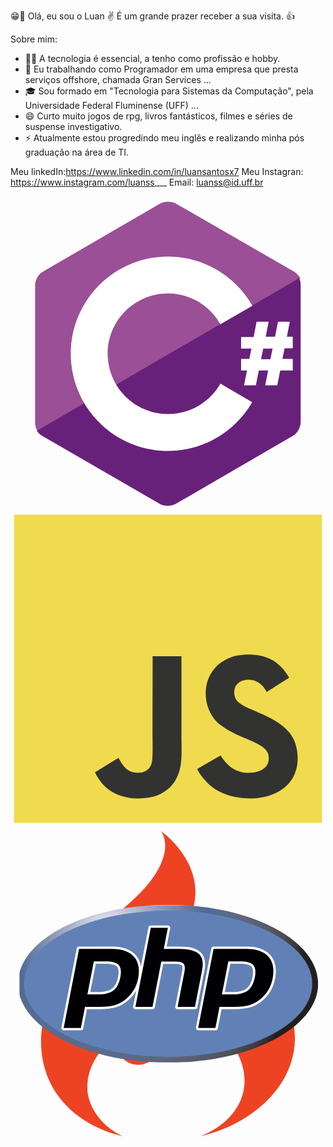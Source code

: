 😁💭 Olá, eu sou o Luan ✌️
É um grande prazer receber a sua visita. 👍

Sobre mim: 
- 🧑‍🚀 A tecnologia é essencial, a tenho como profissão e hobby.  
- 🚢 Eu trabalhando como Programador em uma empresa que presta serviços offshore, chamada Gran Services ...
- 🎓 Sou formado em "Tecnologia para Sistemas da Computação", pela Universidade Federal Fluminense (UFF) ...
- 😄 Curto muito jogos de rpg, livros fantásticos, filmes e séries de suspense investigativo.
- ⚡ Atualmente estou progredindo meu inglês e realizando minha pós graduação na área de TI.

Meu linkedIn:https://www.linkedin.com/in/luansantosx7
Meu Instagran: https://www.instagram.com/luanss___
Email: luanss@id.uff.br

<svg viewBox="0 0 128 128">
<path fill="#9B4F96" d="M115.4 30.7L67.1 2.9c-.8-.5-1.9-.7-3.1-.7-1.2 0-2.3.3-3.1.7l-48 27.9c-1.7 1-2.9 3.5-2.9 5.4v55.7c0 1.1.2 2.4 1 3.5l106.8-62c-.6-1.2-1.5-2.1-2.4-2.7z"></path><path fill="#68217A" d="M10.7 95.3c.5.8 1.2 1.5 1.9 1.9l48.2 27.9c.8.5 1.9.7 3.1.7 1.2 0 2.3-.3 3.1-.7l48-27.9c1.7-1 2.9-3.5 2.9-5.4V36.1c0-.9-.1-1.9-.6-2.8l-106.6 62z"></path><path fill="#fff" d="M85.3 76.1C81.1 83.5 73.1 88.5 64 88.5c-13.5 0-24.5-11-24.5-24.5s11-24.5 24.5-24.5c9.1 0 17.1 5 21.3 12.5l13-7.5c-6.8-11.9-19.6-20-34.3-20-21.8 0-39.5 17.7-39.5 39.5s17.7 39.5 39.5 39.5c14.6 0 27.4-8 34.2-19.8l-12.9-7.6zM97 66.2l.9-4.3h-4.2v-4.7h5.1L100 51h4.9l-1.2 6.1h3.8l1.2-6.1h4.8l-1.2 6.1h2.4v4.7h-3.3l-.9 4.3h4.2v4.7h-5.1l-1.2 6h-4.9l1.2-6h-3.8l-1.2 6h-4.8l1.2-6h-2.4v-4.7H97zm4.8 0h3.8l.9-4.3h-3.8l-.9 4.3z"></path>
</svg>
<svg viewBox="0 0 128 128"><path fill="#F0DB4F" d="M1.408 1.408h125.184v125.185H1.408z"></path><path fill="#323330" d="M116.347 96.736c-.917-5.711-4.641-10.508-15.672-14.981-3.832-1.761-8.104-3.022-9.377-5.926-.452-1.69-.512-2.642-.226-3.665.821-3.32 4.784-4.355 7.925-3.403 2.023.678 3.938 2.237 5.093 4.724 5.402-3.498 5.391-3.475 9.163-5.879-1.381-2.141-2.118-3.129-3.022-4.045-3.249-3.629-7.676-5.498-14.756-5.355l-3.688.477c-3.534.893-6.902 2.748-8.877 5.235-5.926 6.724-4.236 18.492 2.975 23.335 7.104 5.332 17.54 6.545 18.873 11.531 1.297 6.104-4.486 8.08-10.234 7.378-4.236-.881-6.592-3.034-9.139-6.949-4.688 2.713-4.688 2.713-9.508 5.485 1.143 2.499 2.344 3.63 4.26 5.795 9.068 9.198 31.76 8.746 35.83-5.176.165-.478 1.261-3.666.38-8.581zM69.462 58.943H57.753l-.048 30.272c0 6.438.333 12.34-.714 14.149-1.713 3.558-6.152 3.117-8.175 2.427-2.059-1.012-3.106-2.451-4.319-4.485-.333-.584-.583-1.036-.667-1.071l-9.52 5.83c1.583 3.249 3.915 6.069 6.902 7.901 4.462 2.678 10.459 3.499 16.731 2.059 4.082-1.189 7.604-3.652 9.448-7.401 2.666-4.915 2.094-10.864 2.07-17.444.06-10.735.001-21.468.001-32.237z"></path></svg>
<svg viewBox="0 0 128 128">
<svg viewBox="0 0 128 128">
  <path fill="#EE4323" d="M89.708 48.868l-.758-.414c.399.964.529 1.786.515 2.521a8.627 8.627 0 00.248-1.847 8.22 8.22 0 01-.273 2.231l.025-.385a8.52 8.52 0 01-1.074 2.558l.235-.25c-2.88 4.819-10.737 5.872-14.612.895-6.22-7.99.128-16.604 1.017-25.065 1.111-10.604-5.538-20.899-13.783-27.06 4.541 7.346-1.442 17.066-6.229 22.498-4.642 5.269-10.286 9.667-15.41 14.451-5.503 5.143-10.797 10.555-15.319 16.588-9.049 12.074-14.59 27.26-10.518 42.325 4.068 15.056 17.108 24.639 31.834 28.027-7.429-3.212-14.381-11.373-14.397-19.723-.019-9.106 5.75-16.835 12.927-21.914-.863 3.259-1.334 6.24.803 9.155 1.988 2.711 5.468 4.027 8.753 3.312 7.679-1.679 8.03-10.12 3.479-15.038-4.501-4.868-8.855-10.371-7.143-17.433.858-3.54 3.032-6.854 5.787-9.226-2.118 5.563 3.897 11.049 7.859 13.779 6.876 4.741 14.416 8.325 20.738 13.881 6.648 5.84 11.559 13.736 10.567 22.896-1.076 9.927-8.964 16.832-17.811 20.317 18.696-4.128 38.018-18.639 38.411-39.376.329-17.058-11.373-30.187-25.871-37.703z"></path>
</svg>
          
<svg viewBox="0 0 128 128">
<defs><path id="php-original-a" d="M64.026 96.076c33.676 0 60.976-14.361 60.976-32.076s-27.3-32.075-60.976-32.075S3.051 46.285 3.051 64s27.3 32.076 60.975 32.076"></path></defs><defs><path id="php-original-c" d="M2.998 31.924h122.004v64.1H2.998z"></path></defs><clipPath id="php-original-b"><use xlink:href="#php-original-a" overflow="visible"></use></clipPath><clipPath id="php-original-d" clip-path="url(#php-original-b)"><use xlink:href="#php-original-c" overflow="visible"></use></clipPath><g clip-path="url(#php-original-d)"><defs><path id="php-original-e" d="M2.998 31.924h122.004v64.1H2.998z"></path></defs><clipPath id="php-original-f"><use xlink:href="#php-original-e" overflow="visible"></use></clipPath><g clip-path="url(#php-original-f)"><image overflow="visible" width="1160" height="609" xlink:href="data:image/jpeg;base64,/9j/4AAQSkZJRgABAgECqAKoAAD/7AARRHVja3kAAQAEAAAAHgAA/+4AIUFkb2JlAGTAAAAAAQMA EAMCAwYAABe6AAAnEwAALd7/2wCEABALCwsMCxAMDBAXDw0PFxsUEBAUGx8XFxcXFx8eFxoaGhoX Hh4jJSclIx4vLzMzLy9AQEBAQEBAQEBAQEBAQEABEQ8PERMRFRISFRQRFBEUGhQWFhQaJhoaHBoa JjAjHh4eHiMwKy4nJycuKzU1MDA1NUBAP0BAQEBAQEBAQEBAQP/CABEIAmYEkwMBIgACEQEDEQH/ xAClAAEBAQADAQEAAAAAAAAAAAAAAQIEBgcFAwEBAQEBAAAAAAAAAAAAAAAAAAEDAhABAQEAAQAJ BQEBAQADAAAAAAERECBgAzM0BRUmBzBAUCUWBgInEhMEEQAAAwUIAgICAgMBAAAAAAAAAQIQkaFD NHCx0XKyA3MEQkQRohITITFBYXEVEgABBQEBAAIDAQAAAAAAAAAAYAExQUKBQzACQJAygv/aAAwD AQACEQMRAAAA775/6B5h1PoOA6nPcCnPcAc9wKc68BXPcCnOcEnOcEc9wRznBVznBHOcEc68Ac9w RznBHOcEc5wRznBWc5wRznBHOcEc5wRznBHOcEc5wRznBLznBRznBHOcEc5wYc5wRznBHOcEc5wU c6cEc5wRznBLznAHOcFHOcAc+cEc5wBznBkc+cEvOcAc5wBznAkc9wIc9wIc+cCHPfPh9CfPkv0J 8+H0J8/J9HPz4fQz8/MfRz87K/SfLh9V8ofVfKH1Xyh9V8ofVfKH1Xyh9V8ofVfKH1Xyh9V8ofVf KH1Xyh9V8ofV7n5v387iEx5j6d5j1FOoFKAqSgFFAAAWFEoAABQAAAAAAAAAAAAAQABFEWAKEJRF gBFRARYqURZEWCUSVElLJRlZEmoZmoZmoZmpLmahiahjP6ZPzz+mY/PP6ZXIAAAAAAAAAAAAHf8A oHfzuITHmXpvmXUF7gIUBQoAALZKAAAUAACCkURVSgAAAABFEVEUQAKAAAEJRFEChCUQCURZCUsB FkJRJRJqRJSyUZWRJqGZqGZqGZqS5zuGM7hjO4flN5jGd5WAAAAAAAAAAAAd/wCgd/O4hMeZ+meZ 9wXrmUoUlAAWyUAAoAAEKJSgAAAAAAAAAAAAAAIoiyAUAAIAiiBQiLACKiSiLFSokogJNSJNRZKM rIk1DM1DM1DM1JcTUMTeTGf0yfnneYxNZUAAAAAAAAAAB3/oHfzuITHmfpnmncDvkUACikACgABU lKAAABAoAAAAAAAAAAAAJQAAIqIAFACEoiwCVKIBKiAixUqJKICLIkpZKMrIk1DM1DOd5MzUlzne TOd5MZ/TBjO8y4WAAAAAAAAAADv/AEDv53EJjzT0vzTvlTuAC2SgAFACoFAABYAAAAFCIBUFQVBU FgLBQohRAAAASgARRBAKAERRAoRFglEWRFipRJUQEmpElLJYSakZmoZmoZmoZzuS4zvJnO8mMfpm Pzz+mVyAAAAAAAAAB3/oHfzuITHmvpXmvfIdwWwAKAFSUoAALAACWkEqAAAAKBAAAAAlAAWCwKlC WUAAIBQIqIFACEogAliwAiyIsVKJKiAkqJKXKwk1IzNQzNQznUjM1FxNZM4/TJ+ef0xGJrKgAAAA AAAAO/8AQO/ncQmPNfSvNe+VNOQAoApAoALABCkssAAALAAAAAQAAAFAAAAACVYKgpFogAJQEoiy AUIAiwCWLACLIixUqJKJKJKiSxZNQmdSMzUMzUMzUlxNQxneTGf0wYx+mZcLAAAAAAAAB3/oHfzu ITHm3pPm2nId8hQIpQAIFAJZZYAAWAABYAURRFsuWhFEUSaGWhlRFWQAASgAAoRYFEoAASgRZAKA ERYBLFgBBEWKlRJYJRlZLJqElhJqRmWEzqGZqS4zvJnO8n55/TEYzvKwAAAAAAADv/QO/ncQmPNv SfNtOQ05FQKACwAKQQALAAQKKJali0iiLSKIoiiKIoiiTQyok0MqMtQiywAJQAUIqUCUAJQIqIFA CIsAliwSiCIsWLIiwiwk1JZLCTUjM1DM1DE1Jc53kzneTGP0yfnneZcLAAAAAAAB3/oHfzuITHm3 pPm2nIunAUAFgCFgAWAAgtSrLFpFBRLSxRLRFEURpGWhlqEVUUZahFGWoSaiSaGZoZVZABKAEoFE oAQCpRBKAERYBLFglRJRAsWRASVEliyahM6kZmoZmskzqS4moYzvJjH6YjGd5WAAAAAAAd/6B387 iEx5t6T5vpyGvAAWCAWABYAFhbLKpKpKqyqRQVEtEURaRRFLFEUkmhlRFGVEmoRVZUZUmVGZqEWW BAKChFQtEBAKlEEoCVECpUQEWQlipUSUSUZWSyahJZEzqGZqGZrJmazLnO8mM7yfnneZcLAAAAAA B3/oHfzuITHm/pHm+vAachYIBYAFgILRUqqSqsqkqxKpKpFqxRLRFEURoZaGWoRRFGWoSaGVGVJl RlVZUZUmZqEmoQWBKAEqwtEBALFkAoQlEEqUQEERYqWRFhFkSUuVhJZGZqGZqGc6kuc6hjO8n55/ TEYzvKwAAAAADv8A0Dv53EJjzf0jzfXgNeBALAAsCwqFVShVWVYlUKUoKJaiLSKI0IoiiKIok0Mt Qk0MqMtSpNQk1DLUTKjKqzNQk1EzNQgsCUBYlWFogIBYsgFCIsAliwSokogWSokokslk1CSyJnUM zUMywzneZc51DGP0wYx+mZcAAAAAAd/6B387iEx5v6R5vrwGvEFgAWBYqyyqKqiirEqhSlBbEWkU FLLRFEWmWhloZaGVEUZUSahJomZoZmoSalZahlSZmoZVWZqJlRlZYEoAS1KoQEoEEAoRABLARZEW KlkRYRZElLlYSWRmahmayZmpLjO8mcbyYzvEYmsqAAAAA7/0Dv53EJjzf0jzfXhDbMALAsVZVBVV VJVhVWVQqFUlVZVJVItIqJaIoiiKIoijLUJNDKqyoyoypMzUJNSsqMzUTKwk1KzNRJKMrLAlAWJa llACVKIJQhKIJUsEogiBZKiSiSyWTUJLImdQzNQxNSXOdQxneTGP0xGM7wsAAAAA7/0Dv53EJjzb 0nzbbgNcwsBFlFVVVVUKhVVVJVhVWVSWgqCgoloi0y0WKIok0MtEyoy1CTUJNQk1Ky1DKjM1Eyoz NSszUJKTM1KzNRMrCCwJQlFAlACWLIBQiLAJYBLISxUsiLCLIksWTUJnUjM1kmdQznUlxNZM4/TB jG8y4WAAAADv/QO/ncQmPNvSfNtsw2zAFsVZVVVUWWFVVUVYlVVUlqFBVJaWWiLSKiLTNoijLQyo k0rKjLUMzRMzUJNQyqszUMqTM1DM1KzNQksSTUrM1EzNQgsCUJahaICUCCAVKiCVLBKJKiBZKiSj KyWSwk1IzLCZ1DOdSXOdZM53k/PO8x+c1lQAAAHf+gd/O4hMebek+bbZhtmFlsstspbKqrCqqqKs KqyqKsFCqpQVBaRaZtEWmWhloZaGVGWoSahJqEmpWWoZmokmoZmpWVGZqJmahmalZmomZqGVlSWJ JZYEoCxLUsoASpZAKERYBLARZEWKlkQElRJYslhJZGZqGc6kuc6hjO8mMfpiMY/TCwAAADv/AEDv 53EJjzb0nzbbMN8lWVVFVVWFVVUVYVVFFWFUVVKgtJaJaJaJaItjLQy0MtDKjLUrLUMtQzNDM1DL UrM1EzNQzNSpKMzUTM1DM1KzNRMzUrM1DM1EyssCUJagolCUCCUBLICWLBLISxUqJLBLCSpcrCZ1 IzNZJnUM51JcTWTGd4MZ3iXIAAAHf+gd/O4hMebek+bbZi75KsqqqrCqUqqsUq0oqwqiqqrCqS0F pLUS0stEWmWhloZaGVGWoZahmaJmalZmhmahmalZmoZmomZqVmahmaiZmoZmpWZqJmalZmomZqEF gSrEtSygBLFkAoRAqVEBBECyVElElkslhJqRmWEzrJM6kuM7yZxvJ+ed5jEsUAAB3/oHfzuITHm3 pPm2+SrrwqjUq2yxbKts1CqqqKsKoqqqwqiqKsS2rKpLRLRGkZtEUZaGWoZalZm4ZmoZahmalmZq GZqGZqVmahmaiZmpWZqGZrKSWVJYZmomZqVmaiZWWBKEtSgShKlEEoQlgEsBFkRYqWRASWRFiyWR M6hmWGZrMuc7yZxvJjG8xjOsqAAA7/0Dv53EJjzb0nzfbNV2zVVtli2VbVFWFVWpYtlLVVVhVFUV qWVRVC2JaJaJaIoiiTQy1DLUMzcMzUrM1DM1DM1EzNSszUMzUrM1lJLDM1KzNQzNRMyypLEmdSsz UTM1kBAVZZQlCAWCAVKiCVLBLISxUshLCLIksWSwk1mJLDMsjOdRcTWTGP0xGMbysAAA7/0Dv53E Jjzf0jzfbO1ds1VbZYtlW1YVVtlLVhVW2WLVFUVqVVFUVYLSWiWpZaI0MtDLUMtQy1KzNEzNQzNQ zNSs53kzNSzM1DM1kmdSszUTM1kmdSszUTM1mpLDM1EzNSszWUgsCUJVJQAlSyAUIgVLIAkqIFks hLCSpZLCSyMywmdZJnWZc51DGN5MY3mXIAAHf+gd/O4hMecej+cbZ2y7Z2rK1KWyrasNSrbNQqls 0qrDUpasNSraoqwrRLbLKpLaRoZtEahloZmhhqGZqGZvNmZqGZqGc7zWZqGZrNmZqGZrJM6lZmom ZZWZqGZrKSWVmaiZms1JYkllgShLUoEoSpYBKERYBLAQRAsESWEWSyWElkTOoZlhmWS5zrJnG8mM bxLkAADv/QO/ncQmPOfRvOds7ZduLZYupVtli1ValLZYupVtmoalLVLZqVVLVhWhVlVRaFWItItM tDM0MzQzNQzNSszUM53KxNRM53kzNSsTUMzWbMzUMyyszWUksMzUrMsSSyszWUksqSxMzWQABZZQ lCUCCUISwCWAiyIFiyICSyWSwk1IzLCZ1kmdZlzneTON4MZ1mXCwAAd/6B387iEx5z6N5ztnau3F ssWzStSxbKt1KWyxdSrbNRbNDUstqlqxao1NSqpasKoWktqxURRJoYm5ZhqGZqGJvNZmoYmpZnOo ZzvNZmsmZqWZzqGZYZms2SWGZrNSWJmalZlhM6iZllSWJBYEqyyhKEAsEAqWQEsAlkJYqWRASWRF iyWRmaySWGZZLnOsmc6yYzrMYligAO/9A7+dxCY869F862ztl24tmotlW2ai2VbZqGpS6lW2ai2a LZZbqUupqGpoallupoVYaUVZS0jQy0MzcMNQzNQxN5szNQxNZrM1kzNZszNZMzWazNRM51KzLDM1 mszUTMsrM1DMsSZ1KzLEksqZ1lILAlCWpZQAlggFSoglSwSyEsVLIiwkshLFksiZ1DMsMyyXOdZM 53k/PO8RiWKAA7/0Dv53EJjzr0XzrbO2a24tli2VbqWLZpbZYus6LZZdWU1ZY1ZVupqLZotmpbZo tWLWhVlaUW2ItMtDM0MTeaxN5M53DGd5szneaznUM51LM51DE1mpnWSZ1myZ1kksrMsSZ1KzLDM1 lJLKmdRMyypLEyssCUJaFCAlSyAUIglSwSyEsVLISwgiSxZLCSyMzWSZ1mXM1kznWTGN4jOdZUAB 3/oHfzuITHnXovnW2d1LrxbKt1KWyxdSrbLGrKt1LF1KXWdRdZ0t1LGrKas1LdZ0XUsas1LapdTU K0GiybkYm5ZiahjO81nOoZzrNmZrJnOpWc6zUzrKZms1mWGZZZmayZms1M6yklhmazUliZms1JYk zrNSWJJZYEoS0KEBKlkAoRAqWQlRJYqWQlglkSWLJYSWRM6yTOsyzOsmc6yYzrMYzrKgAO/9A7+d xCY869F862z1ZdeLZpbZYtlXVlLrOotmltljVlNWWXVlNazqLrOi6zqXWs6i6zo1ZqW6mi6ljWpq VWiTcMTUMZ3izOd5MZ3ms51msyxM51mszWTMssznWamdZJnWbJnWSZ1KzLEzLCZ1mpLEmdZqSxJn UrMsSSywJQloUICVLIBQiBUsgIksVLISwSyJLFksJLIksM51Jc51kznWTGd4jGdZUAB3/oHfzuIT Hnfonne2dsuvF1nS2yxbKurKXWdRdZ0tssaspqyy6sprWdRdZ0assutZ1F1nRrWdS61nRrWdRrWd S63jZrNkYzrNZzrNmc6yZzrNZzrNZliZzrNTOsmZZZnOskzrNTOs2TOskllZliZlhJZWZYkllZli SWVmWJJZYEoS0KEBKlkAoRAqWQESWKlkJYJZEliyWElkSWGZZGc6yuc6yZxvEYzrKgAO/wDQO/nc QmPOvRfOts9WXXi6zV1ZYtlXVlLrOous1dWWNWU1ZZdWU1rNjWs6LrOpdazTWs6jWs2XesaNazY/ S40u7mxqSFzcjFzZJckzc1M6zWZcpM6zWZYZlzZM6zUzrJM6zZM6ySXNSWJmWEzrNSWJM6zUliTO s1JYkllgShLQoQEqWQChECpZARJYqWQlglkSWLJYSWRJcklzLM6yZzrJjOsxjOsqAA7/ANA7+dxC Y869F862z1c614tlW6zotljVzpbZY1ZV1c6i6zous6i6zpdXOo1c6NazZdazo1c6jWsal1rGjdzY 3rFN3FXTIuURlBm5qRCZubGbDMuamdZqZsSZsrMsMyyzMsJmypnWUksJmypLEmbKksSZsqSxJLLA lCWhQgJUsgFCIFSyBISxUshLBLIksWSwksiZ1kmdZlmdZM51kxnWIznWVAAd/wCgd/O4hMedei+d bZ2y7caudRbKurnUWyrqyxdZ0Wyy6spq51GrnS6udRq50a1jUutY0bubGtY0bubLrWKbuKbZsVBZ IWSUiDNzUiJJc1IhM2WTNhM2VM2EzZZM6ySWVmWJM6zUlhM2JJZUzYkllSWJIWBKEtChASpZAKEQ SpYJZCWKlkJYQRJYslhJZEzYTOsyzNhnOsmMbxGc6yoADv8A0Dv53EJjzr0XzrbO2Xbi2WNWVbZY 1c6W6zY1c6NXNXWs2NXOjVzqXVzo1c6jVzTdzZd3NN3NjWsU3cpds01cU0zDUgskLJKREkQZuaZu RmyyZsJmypmxJEqS5GbKkRJLKmbCSxJnWaksSSypmxILAlCVSUAJYIBUsgJUsEshLFSyECSyEsWS yJnWSSwzLJc51kmNZM41mMSxQAHf+gd/O4hMec+jec7Z3Wbtxq51Fsq6ubGrKurmmrLGrnS3WbGr nRq5sbuautZsa1jRq5q7ubG7im7ixu4ptku2UaZGpJWpIiIWSCJTKDNlkiEiVJcjNlkiElhM2WSX JJZUlyjNlSWEiJJZZJYQWBKssoShALBASpYBLAJZCWKlkQElkILJZEzYSXJJZLnOsmc6yYzrEZli gAO/9A7+dxCY859G842z1ZduLZYus1dWWLrNXVzTVljVzpbZY1c01rNNXOpdXNN3Go1c01rFl3cU 3cU2zY0g0yNMjUgsgskqyQuUESxEJEpmwkRJLmmbCS5pmxJLkZsqSxJEqSxJLKkuUZsAAFiWiUJQ IJQhLAJYBCIFgiAkslksESJLCZ1kmdZlzLkmNZMZ1mXAAAHf+gd/O4hJ8Q65U6igoqgBQUFEUCiq CgoKQoAUFABQAAAIAEAgAQEFQEBAQIgICFICABAkBBSAAEAoCkQAAKAEQAAEAEQALAQEBBEgIEgQ AAD64fTB/9oACAECAAEFAP8AljGRkZGRkZGRkZGRkZGRkZGRkZGRkZGRkZGRkZGRkZGRkZGRkZGR kZGMYxjPu/8AnqV/z1K/46lf8dSv+OpX/HUr/jqV2fUrs+pXZ9Suz6ldl1K7LqV2XUrsupXZdSux 6ldj1K7HqV2PUrsepXY9Sux6ldj1K7HqV2PUrsepXY9Sux6ldj1K7HqV2PUrsepXY9Sux6ldj1K7 HqV/z1K//9oACAEDAAEFAL9HWta1rWta1rWta1rWta1rW/iL1KvUq9Sr1KvUr/rqV/11K/66lf8A XUr/AK6lf9dSv++pX/fUr/vqV/31K/76ldp1K7TqV2nUrtOpXadSu06ldp1K7TqV2nUrtOpXadSu 06ldp1K7TqV2nUrtOpXadSu06ldp1K7TqV2nUr/rqV//2gAIAQEAAQUA7S2dn675u9d83eu+bvXf N3rvm713zd655u9d83euebvXPN3rnm71zzd655u9c82euebPXPNnrnmz1zzZ655s9c82et+bPXPN nrnmz1zzZ635s9b82et+bPW/Nnrfmz1vzZ635s9b82et+bPW/Nnrfmz1vzZ635s9b82et+bPW/Nn rfmz1vzZ635s9b82et+bPW/Nnrfmz1vzZ635s9b82et+bPW/Nnrfmz1vzZ635s9b82et+bPW/Nnr fmz1vzZ635s9b82et+bPXPNnrnmz1zzZ635s9c82euebPXPNnrnmz1zzZ655s9c82euebvXPN3rn m71zzd655u9d83euebvXfN3rvm713zd675u9d83eu+bvXfOHr3nD17zh695w9e84evecPXvOXr/n L1/zl6/5y9f85f0HnT+g86f0HnT+g86f0Pnb+h87f0Xnb+i88f0Xnj+j88f0fnq/6Tz1f9J58v8A pfPn9N5+v+n8/X/T/wCgf1H+gf1H+gf1H+gf1H+gf1H+gf1H+gf1H+gf1H+gf1H+gf1H+gf1H+gf 1H+gf1H+gf1H+gf1H+gf1H+gf1H+gf1H+gf1H+gf1H+gf1H+gf1H+gf1H+gf1H+gf1H+gf1H+gf1 H+gf1H+gf1H+gf4bzH/93mH/AOR2vddZs6FixeLFixYsWfe/HHgna911ns6FixZxYsWKs+9+OPBO 17rrRZ0KsWcWLFixZ958ceCdr3XWm81VWKsWLFiz7v448E7XuutVnNVVirFixYs+6+OPBO17rrXY vFWKqxYsVYs+5+OPBO17rrZV4sWKqxYsVZ9z8ceCdr3XW2rxVi8WLFixZ9x8ceCdr3XW68VVVVix YsWfb/HHgna911svFXiqqqsWKs+3+OPBO17rrfV4qqqxYsVZ9t8ceCdr3XXCrxVVVixViz7X448E 7XuuuFXiqqqsWKs+1+OPBO17rrfeKvFVVWLFirPtPjjwTte665VeKqqsWKsX7P448E7XuvxOMYxn UWrxVVVWLFWfZ/HHgna91+CzjGMYxjGMYxnGM4z87eKvFVVWLFWL9l8ceCdr3X32cYxnGMYxnSxj GM4xjOM/OVeKqqsWKs+y+OPBO17v73GMYzpYxjGMYxnSxjGc5+XvFXiqqqsVYv2Pxx4J2vd/d4xn RzoYxjGMYxjGdDOjnGfmLxV4qqqxYqz7H448E7Xu/uM4zoZzjGfYYxnOdDPzNXiqqqsVV+w+OPBO 17v7bPoYzoYxn1MYzoYz85eKvFVVVYqz7D448E7Xu/u8ZzjOc5xjGMYxjGM5znGc4z83VVVVVWKq /X+OPBO17v7nOlnGMYz62MYzjOM6GfmLxV4qqqrFWfX+OPBO17v7fOc6GM6OM+pjOjjOhnOfmaqq qqqqv1vjjwTte7+1zp50MZzjGMYxjGMYxjGc4zoZ0M/MXirxVVVVV+t8ceCdr3f3OM5znGMYxjGM 6WMYxjGMZ0s6WflLxVVVVVVV+t8ceCdr3f3Gc5zjGMZzjGM6OMYxnOMYxnOc5+ZvFXiqqqqr9X44 8E7Xu/ts5zjGM6GM6GMYxjGMYxnQxnOMYzjOc/LXmrxVVVVV+r8ceCdr3f2udHOhjOcYxjGMYxjG MYxjGM5xnOM/OXiqqqqqqr9T448E7Xu/s8+jnOMYxjPrYxjGM5z6Ofl6vFVVVVX6nxx4J2vd/ZZ9 DOcYxnRxjGMYxjGMYzo4xjOc+hn5Oqqqqqqqqr9T448E7Xu/u84zo4xjGMYxjGMYxjGMZ0c4z89e KvFVVVVX6fxx4J2vd/d50MYxjGMYxjGMYxjGMYxjGM6GM5z8zV4q8VVVVVfp/HHgna9391nOMZxj GcYxjGMYxjGMZxjGcYxnOfnavFVVVVVV+n8ceCdr3f3GdDGcYznGMYxjGMYxjGMYxnOcYzoZ+cvF Xiqqqqr9L448E7Xu/qz6uM6OMYxjOMYxjGMYxjGMYxnRxnOfSv5CrxV4qqqqq/S+OPBO17v6k+rn RxjGMYxjGMYxjGMYxjOMYxnSz6t/H1VVVVVVVVfpfHHgna939xnRxjOMYxjGMYxjGMYxjOMYzjGd LPzt4qqqqqqv0vjjwTte76c+wzo4znGMYxjGMYxjGMYxjGMYznGdHPsL+Lq8VeKqqqqv0fjjwTte 75nTn1JOjjOM4xjGMYxjGMYxjGMYxjGMYzjGdGz6l6dX8NVVV4qqqqq/R+OPBO17vpT6k5n0M4xn OMYxjGMYxjGMYxnGMZxnOdGz69/GXiqqqqqq/R+OPBO17ridOczozmdPOMZzjGMYxjGMYxjGMYxj GcYxn0bPp3i9G/h6vFVVVVVV+j8ceCdr3XRnM4nRnQnTk4xnGMYxjGMYxjGMYxjGMYxjOcZ9G9C9 O838VV4q8VVVVX6Pxx4J2vdp0ZxOZxOjOjOJOMZxnGM4xnGMYxjGMYxjGMYxnGcZ9K9G8Xm8XoVf w1XirxVVVVV+h8ceCdr3fQnM5nQicROhOJ0cYzjGcYxjGMYxjGMYxjGMYs4s6N4vQvNXo3i838TV VVVVVVVV+h8ceCdr3adCcTmcTozoToToSJOM4xjGMYxjGMYxjGMYzjOLFnNnRvQvRvF5vF6F/D1e Kqqqqqr9D448E7Xu5zOZxETmJxOhE4iJxIkSc4xjGMYxjGMYxjGMYxjOhZxeLxeKvNXir0KvRvNX 8LV4qqqqqqv0PjjwTte75nM5nE6M6E4iJxESc4xjGMYxjGMYxjGMYxjGM6F4vF4vF6F6N4vN5v4m rxV4qqqqv0PjjwTte7nQnE5nMTiJzETicTiToSM4xjGMYxjGMYxjGMYzjFnQs4qrxVXmrxV5vN4v Qv4arxV4qqqqv0PjjwTte74nM4icTiczmJxETiJxOInGJGMYxjGMYxjGMYxixZxYs4vFXiqvFXm8 Veaq8Xm8VfwtVVXiqqqqr0/jjwTte7ROZzEROYicRE4nERE4icSJEnGMYxjGMYxjGMZxixZxV4qq vF4qrxVXiqqrzeavFX8JVVV4qqqqq9P448E7Xu+IiJzOYnE4iJxEREROIiIk6GJGMYxjGMYxixjO KsXirzV4qrxVXi8VebzVVeb+Gq8VVVVVVXp/HHgna93zOYicxOInERERERERERE5kScYxjGMYxjG cWLOaqqqqqqqqqrxV4q81V5vQq/havFVVVVVV6fxx4J2vd9CcRETicRE4iIiIiJxEREREScYxjGM YxjGMZxYqqqqqqqqqqqqqqvF4qqvTq/havFVVVVVV6fxx4J2vdxOZzERE4iIiIiIiIiIiIiIk4kS JGMYxjGMYsWc2Kqqqqqqqqqqqqq8VVVebzVVfwtXiqqqqqq9P448E7Xu4nM5iIicRERERERERERE REREiRIxjGMYxjFixVVVVVVVVVVVXiqqrxVVV5vNXir+Eq8VVVVVVXp/HHgnad3E5nM5icRERERE RERERERERESJxIxjGMWcVViqqqqqqqqqqqqqqrxV5vN5q8Vfwt4q8VVVVXp/HHgnad2iInM5icRO IiIiIiIiIiIiIiIiRIxjGMWLFVVVVVVVVVVVVVVXirxV5vNVV5q/hKvFVVVVVV6fxx4J2ndoiJxE 5icROIiIiIiIiIiIiIiIiREjGMWLFiqqqqqqqqqqqqqqrxV4q81eKqr0L+EvNVVVVVV6fxx4J2nd oiIiJzE4icREREREREREREREREREjFiqqqqqqqqqqqqqqqqrxV4q81VVVXoX8JeavFVVVV6fxx4J 2ndoiIiJzE4iIiIiIiIiIiIiIiIiIiIxVVVVVVVVVVVVVVVVVVVXirxVVV4q81fwlXirxVVVVen8 ceCdp3aIiIicxOIiIiIiIiIiIiIiIiIiIiVq1VVVVVVVVVVVVVVVVVVV4q8VVVVVeav4SrxV4qqq qvT+OPBO07tEROInMTiJxEREREREREREREREREStWrVVVVVVVVVVVVVVVVV4q8Veaqqqr0L+EvNV VVVVV6fxx4J2ndoiJzOYnETiIiIiIiIiIiIiIiIlRK1rVqrVVVVVVVVVVVVVVVXirxV5q8VVXmr+ EvNVVVVVV6fxx4J2ndxOInM5icROIiIiIiIiIiIiIiIiVK1rWtWrVVVVVVVVVVVVVVVXirxV5vNX i81fwlXiqqqqqq9P448E7Tu4nM5nMTiIiIiIiIiIiIiIiIiVLxrWta1rVq1VVVVVVVVVVVVVVVXi rzebzV4q/hKvFXiqqqq9P448E7Xu4nM5iIicRERERERERERERERESpWta1rWta1aqqqqqqqqqqqq qqqrxVVV5vNVVX8JV4qqqqqqvT+OPBO17tOZzEROYiIiIiJxEREREREvMrWta1rWtatbzaqqqqvF VVVVVeKq8VVVebzeKv4WrxVVVVVVen8ceCdr3fM5iInE5icRERERERERETiJeda1rWta1rW8W81V VVVVXiqqrxV5vFVV5vQv4arxVVVVVVen8ceCdr3fETmInMTiIiJxEREROIiIl6ErWta1rWta1rVq 3m1VVeKqqqrxVVV4q81eLxV5q/havFVVVVVV6fxx4J2vd8TmcziInETiIiInETiIiIlS861rWta1 rWta1vNq1VVVVV4qqqqqrxVXi81eL+JqqqqqqqqvT+OPBO17tE5nMRE6ETiJxE4iInE5iVK3jWta 1rWta1rebWreKvFVVVVVV4q9GqvN5q8VfwlVVXiqqqqr0/jjwTte7nTiJzE4nMTiInERE4nMrWta 1rWta1rWta1a1vN4qqvFVeKvN4q81V6dX8LV4q8VVVVVen8ceCdr3c6E4nM5iczmJxETmcTjW8a1 rWta1rWta1rWta3i3i8W81V4q8VV4qrxebxV5v4arxV4qqqqv0PjjwT/AKz/AOPtV7We1ntd7Ye2 Htl7ae2ntt7ce3Ht17ee3nt9+gfoX6F+ifo36N+kfpX6Z+mfp36h+ofqX6p+qfq36x+sfrX61+uf rn65+vfr369+vfr369+vfrn65+ufrX61+sfrH6t+qfqn6l+ofqH6d+mfpn6V+kfo36N+ifoX6F+g e33t57ee3Xtx7ce23tp7ae2Xth7Ye13tZ7We1XtR7Ue03tR7Ue1HtR7Ue1HtR7Ue1HtR7Ue1HtR7 Ue1HtN7Te03tN7Te0ntJ7Se0ntF7Re0XtB7Qe0Hs97Pezns57NezHst7Leynsl7Iex3sZ7Few3sJ 7Af+fv8Az9/5+/8AP3/n7/z9/wCfvJfQ/wD6n//aAAgBAgIGPwD4YIIIIIIIIIIIIIIIIIIIIIII IIIWLop0U6KdFOinRTop0U6KdFOinRTop0U6KdFPxFPxFPxFfbiK+3EU/EU/EU/EU/EU/EU/EU/E U/EU/EU/EU/EU/EU/EU/EU/EU/8AX+T0PQ2bNmzZs2bNGjRo0aNGjRZZZZZo0aNGjRo0bNmzZs2b Nnoeh6Hoeh6GzZs2bNGjRo0WWWWWX8n/2gAIAQMCBj8A/ZcyKZFMimRTIpkUyKZFMimRTIpkUyKZ FMimRTIpkUyKZFMimRTIpkUyKZFMiq6ZMmTJkyZKKKKKKKKKKK+CiiiiiiiiijJkyZMmTJkwYMmT JkyUUUUUUV+D/9oACAEBAQY/AFGX9kRmThV7jyFXuPIVe48hV7jyFUt5CqW8hVLeQqlvIVS3kKpb yFUt5CqW8hVLeQqlvIVS3kKpbyFUt5CqW8hVLeQqlvIVS3kKpbyFUt5CqW8hVLgKpcBVLeQqlvIV S3kKpbyFUt5CqW8hVLeQqlwFUuAqlwFUuAqlwFUuAqlwFUuAqlwFUuAqlwFUuAqlwFUuAqlwFUuA qlwFUuAqlwFUuAqlwFUt5CqW8hVLeQqlvIVS3kKpbyFUt5CqXAVS4CqW8hVLeQqlvIVS3kKpbyFU t5CqW8hVLeQqlvIVS3kKpbyFUt5CqW8hVLeQqlvIVS3kKpbyFUt5CqW8hVLeQq9x5Cq3HkKvceQq 9x5Cr3HkKvceQq9x5Cr3HkKvceWAq9x5YCr3HlgKvceWAq9x5YCr3HlgKvceWArNx5YCs3HlgKzc eWArNx5YCs3HlgKzceWArNx5YCs3HlgK3ceWArdx5YCt3HlgK3ceWArd15YCu3XlgK7deWArt15Y Cu3XlgK7deWArt15YCu3XlgK7deWArt15YCu3XlgK7deWArt15YCu3XlgK7deWArt15YCu3XlgK7 deWArt15YCu3XlgK7deWArt15YCu3XlgK7deWArt15YCu3XlgK7deWArt15YCu3XlgK7deWArt15 YCu3XlgK7deWArt15YDtL7u8rfUjcSSTV/gjSxeU7rEe5yp0sXlO6xHucqdLF5TusR7nKnSxeU7r Ee5yp0sXlO6xHucqdLF5TusR7nKnSxeU7rEe5yp0sXlO6xHucqdLF5TusR7nKnSxeU7rEe5yp0sX lO6xHucqdLF5TusR7nKnSxeU7rEe5yp0sXlO6xHucqdLF5TusR7nKnSxeU7rEe5yp0sXlO6xHucq dLF5TusR7nKnSxeU7rEe5yp0sXlO6xHucqdLF5TusR7nKnSxeU7rEe5yp0sXlO6xHucqdLF5TusR 7nKnSxeU7rEe5yp0sXlO6xHucqdLF5TusR7nKnSxeU7rEe5yp0sXlO6xHucqdLF5TusR7nKnSxeU 7rEe5yp0sXlO6xHucqdLF5TusR7nKnSxeU7rEe5yp0sXlO6xHucqdLF5TusR7nKnSxeU7rEe5yp0 sXlO6xHucqdLF5TusR7nKnSxeU7rEe5yp0sXlO6xHucqdLF5TusR7nKnSxeU7rEe5yp0sXlO6xHu cqdLF5TusR7nKnSxeU7rEe5yp0sXlO6xHucqdLF5TusR7nKnSxeU7rEe5yp0sXlO6xHucqdLF5Tu sR7nKnSxeU7rEe5yp0sXlO6xHucqdLF5TusR7nKnSxeU7rEe5yp0sXlO6xHucqdLF5TusR7nKnSx eU7rEe5yp0sXlO6xHucqdLF5TusR7nKnSxeU7rEe5yp0sXlO6xHucqdLF5TusR7nKnSxeU7rEe5y p0sXlO6xHucqdLF5TusR7nKnSxeU7rEe5yp0sXlO6xHucqdLF5TusR7nKnSxeU7rEe5yp0sXlO6x HucqdLF5TusR7nKnSxeU7rEe5yp0sXlO6xHucqdLF5TusR7nKnSw/wAv6+P5/wCCTESYiTESYiTE SYiTESYiTESoiVESoiVESoiVESoiVESoiVES4iXES4iXES4iXES4iXES4jwiPCI8IjwiPCI8B4Dw HgPAeA8B4jxHiPEeI8R4jwHgPAeA8B4DwHgPCI8IjwiPCIlxEuIlxEuIlxEuIlxEuIlxEqIlREqI lREqIlREqIlREqIlREmIkxEmIkxEmIkxEmIkxEmIkxEiIkREiIkREiIkREiIkREiIkREiIkREiIk REiIkREiIkREiIkREiIkREiIkREiIkREiIkREiIkREiIkREiIkREiI9eI9eI9eI9eI9eI9eI9eI9 eI9eI9aI9aI9b7D1vsPW+w9X7D1fsPV+w9X7D1fsPV+w9X7Dd/8AF/X+v8i/b+r5+Py+P4+fn/TP /9k=" transform="matrix(.106 0 0 -.106 2.825 96.168)"></image></g></g><path fill="#6181B6" d="M64.026 93.694c32.36 0 58.594-13.295 58.594-29.694S96.387 34.306 64.026 34.306 5.433 47.601 5.433 64s26.233 29.694 58.593 29.694z"></path><path fill="#fff" d="M75.896 73.598l2.906-14.958c.656-3.377.11-5.896-1.62-7.486-1.677-1.54-4.523-2.288-8.703-2.288h-5.033l1.44-7.412a.955.955 0 00-.935-1.135h-6.947a.954.954 0 00-.936.771l-3.086 15.881c-.28-1.787-.973-3.323-2.079-4.591-2.038-2.332-5.261-3.515-9.58-3.515H27.856a.951.951 0 00-.935.771L20.674 81.78a.953.953 0 00.935 1.134h7.002a.953.953 0 00.936-.771l1.511-7.775h5.213c2.735 0 5.032-.296 6.827-.881 1.834-.596 3.522-1.607 5.011-3.001a15.364 15.364 0 002.96-3.676l-1.248 6.424a.95.95 0 00.935 1.134h6.947a.954.954 0 00.936-.771l3.429-17.645h4.767c2.031 0 2.626.404 2.787.578.147.159.452.718.11 2.48l-2.764 14.223a.95.95 0 00.935 1.134h7.058a.951.951 0 00.935-.769zm-32.208-12.36c-.437 2.242-1.259 3.842-2.444 4.755-1.205.927-3.132 1.397-5.727 1.397h-3.104l2.244-11.548h4.012c2.948 0 4.136.63 4.612 1.158.662.734.802 2.199.407 4.238zm61.916-8.858c-2.038-2.332-5.261-3.515-9.581-3.515H82.559a.952.952 0 00-.936.771L75.375 81.78a.953.953 0 00.935 1.134h7.003a.953.953 0 00.935-.771l1.512-7.775h5.212c2.735 0 5.033-.296 6.827-.881 1.835-.596 3.522-1.607 5.011-3.001 1.241-1.141 2.264-2.421 3.037-3.806a15.404 15.404 0 001.65-4.588c.797-4.094.16-7.363-1.893-9.712zm-7.262 8.858c-.437 2.242-1.259 3.842-2.444 4.755-1.204.927-3.131 1.397-5.727 1.397h-3.104l2.245-11.548h4.012c2.948 0 4.136.63 4.612 1.158.662.734.801 2.199.406 4.238z"></path><path fill="#000004" d="M38.67 54.89c2.66 0 4.434.491 5.32 1.474.885.982 1.097 2.668.633 5.057-.484 2.488-1.416 4.264-2.798 5.328-1.382 1.063-3.485 1.595-6.308 1.595h-4.26l2.614-13.453h4.799v-.001zM21.609 81.962h7.002l1.661-8.546h5.998c2.646 0 4.823-.277 6.532-.834 1.709-.556 3.263-1.488 4.661-2.797a14.369 14.369 0 002.85-3.569c.727-1.3 1.242-2.734 1.547-4.305.741-3.811.182-6.778-1.676-8.904s-4.812-3.189-8.862-3.189H27.856l-6.247 32.144zm35.394-40.691h6.947l-1.661 8.546h6.189c3.894 0 6.58.68 8.059 2.037 1.479 1.359 1.921 3.561 1.33 6.603l-2.906 14.959h-7.058l2.763-14.223c.314-1.618.199-2.722-.347-3.311-.546-.587-1.708-.882-3.485-.882h-5.553l-3.578 18.416h-6.947l6.247-32.145zM93.324 54.89c2.66 0 4.434.491 5.319 1.474.887.982 1.097 2.668.634 5.057-.484 2.488-1.417 4.264-2.799 5.328-1.382 1.063-3.484 1.595-6.308 1.595h-4.259l2.614-13.453h4.799v-.001zm-17.06 27.072h7.002l1.661-8.546h5.997c2.646 0 4.823-.277 6.532-.834 1.71-.556 3.264-1.488 4.661-2.797a14.35 14.35 0 002.851-3.569c.726-1.3 1.242-2.734 1.547-4.305.74-3.811.182-6.778-1.676-8.904s-4.812-3.189-8.863-3.189H82.511l-6.247 32.144z"></path>
</svg>
          
<g fill="#61DAFB"><circle cx="64" cy="64" r="11.4"></circle><path d="M107.3 45.2c-2.2-.8-4.5-1.6-6.9-2.3.6-2.4 1.1-4.8 1.5-7.1 2.1-13.2-.2-22.5-6.6-26.1-1.9-1.1-4-1.6-6.4-1.6-7 0-15.9 5.2-24.9 13.9-9-8.7-17.9-13.9-24.9-13.9-2.4 0-4.5.5-6.4 1.6-6.4 3.7-8.7 13-6.6 26.1.4 2.3.9 4.7 1.5 7.1-2.4.7-4.7 1.4-6.9 2.3C8.2 50 1.4 56.6 1.4 64s6.9 14 19.3 18.8c2.2.8 4.5 1.6 6.9 2.3-.6 2.4-1.1 4.8-1.5 7.1-2.1 13.2.2 22.5 6.6 26.1 1.9 1.1 4 1.6 6.4 1.6 7.1 0 16-5.2 24.9-13.9 9 8.7 17.9 13.9 24.9 13.9 2.4 0 4.5-.5 6.4-1.6 6.4-3.7 8.7-13 6.6-26.1-.4-2.3-.9-4.7-1.5-7.1 2.4-.7 4.7-1.4 6.9-2.3 12.5-4.8 19.3-11.4 19.3-18.8s-6.8-14-19.3-18.8zM92.5 14.7c4.1 2.4 5.5 9.8 3.8 20.3-.3 2.1-.8 4.3-1.4 6.6-5.2-1.2-10.7-2-16.5-2.5-3.4-4.8-6.9-9.1-10.4-13 7.4-7.3 14.9-12.3 21-12.3 1.3 0 2.5.3 3.5.9zM81.3 74c-1.8 3.2-3.9 6.4-6.1 9.6-3.7.3-7.4.4-11.2.4-3.9 0-7.6-.1-11.2-.4-2.2-3.2-4.2-6.4-6-9.6-1.9-3.3-3.7-6.7-5.3-10 1.6-3.3 3.4-6.7 5.3-10 1.8-3.2 3.9-6.4 6.1-9.6 3.7-.3 7.4-.4 11.2-.4 3.9 0 7.6.1 11.2.4 2.2 3.2 4.2 6.4 6 9.6 1.9 3.3 3.7 6.7 5.3 10-1.7 3.3-3.4 6.6-5.3 10zm8.3-3.3c1.5 3.5 2.7 6.9 3.8 10.3-3.4.8-7 1.4-10.8 1.9 1.2-1.9 2.5-3.9 3.6-6 1.2-2.1 2.3-4.2 3.4-6.2zM64 97.8c-2.4-2.6-4.7-5.4-6.9-8.3 2.3.1 4.6.2 6.9.2 2.3 0 4.6-.1 6.9-.2-2.2 2.9-4.5 5.7-6.9 8.3zm-18.6-15c-3.8-.5-7.4-1.1-10.8-1.9 1.1-3.3 2.3-6.8 3.8-10.3 1.1 2 2.2 4.1 3.4 6.1 1.2 2.2 2.4 4.1 3.6 6.1zm-7-25.5c-1.5-3.5-2.7-6.9-3.8-10.3 3.4-.8 7-1.4 10.8-1.9-1.2 1.9-2.5 3.9-3.6 6-1.2 2.1-2.3 4.2-3.4 6.2zM64 30.2c2.4 2.6 4.7 5.4 6.9 8.3-2.3-.1-4.6-.2-6.9-.2-2.3 0-4.6.1-6.9.2 2.2-2.9 4.5-5.7 6.9-8.3zm22.2 21l-3.6-6c3.8.5 7.4 1.1 10.8 1.9-1.1 3.3-2.3 6.8-3.8 10.3-1.1-2.1-2.2-4.2-3.4-6.2zM31.7 35c-1.7-10.5-.3-17.9 3.8-20.3 1-.6 2.2-.9 3.5-.9 6 0 13.5 4.9 21 12.3-3.5 3.8-7 8.2-10.4 13-5.8.5-11.3 1.4-16.5 2.5-.6-2.3-1-4.5-1.4-6.6zM7 64c0-4.7 5.7-9.7 15.7-13.4 2-.8 4.2-1.5 6.4-2.1 1.6 5 3.6 10.3 6 15.6-2.4 5.3-4.5 10.5-6 15.5C15.3 75.6 7 69.6 7 64zm28.5 49.3c-4.1-2.4-5.5-9.8-3.8-20.3.3-2.1.8-4.3 1.4-6.6 5.2 1.2 10.7 2 16.5 2.5 3.4 4.8 6.9 9.1 10.4 13-7.4 7.3-14.9 12.3-21 12.3-1.3 0-2.5-.3-3.5-.9zM96.3 93c1.7 10.5.3 17.9-3.8 20.3-1 .6-2.2.9-3.5.9-6 0-13.5-4.9-21-12.3 3.5-3.8 7-8.2 10.4-13 5.8-.5 11.3-1.4 16.5-2.5.6 2.3 1 4.5 1.4 6.6zm9-15.6c-2 .8-4.2 1.5-6.4 2.1-1.6-5-3.6-10.3-6-15.6 2.4-5.3 4.5-10.5 6-15.5 13.8 4 22.1 10 22.1 15.6 0 4.7-5.8 9.7-15.7 13.4z"></path></g>
</svg>




